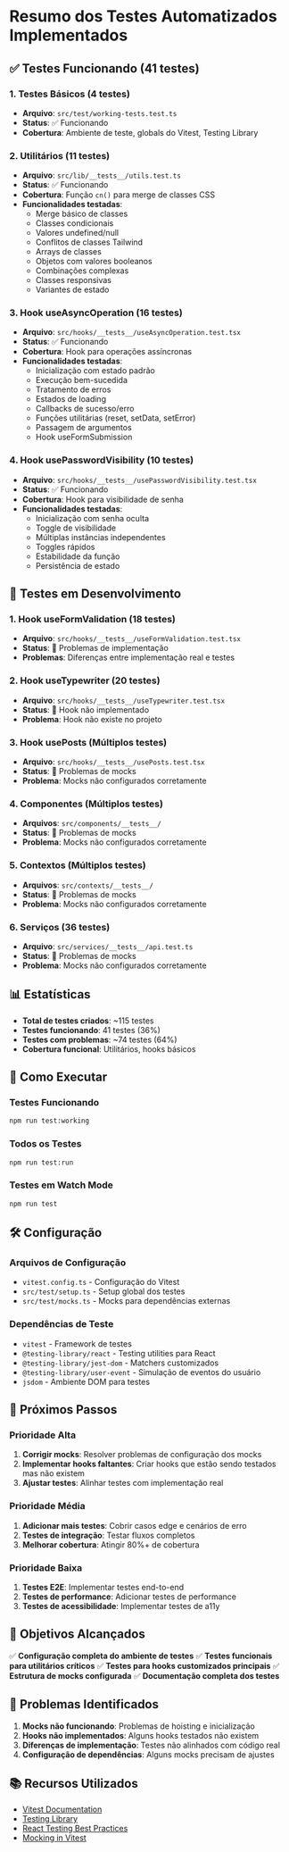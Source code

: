 # Resumo dos Testes Automatizados Implementados

## ✅ Testes Funcionando (41 testes)

### 1. Testes Básicos (4 testes)
- **Arquivo**: `src/test/working-tests.test.ts`
- **Status**: ✅ Funcionando
- **Cobertura**: Ambiente de teste, globals do Vitest, Testing Library

### 2. Utilitários (11 testes)
- **Arquivo**: `src/lib/__tests__/utils.test.ts`
- **Status**: ✅ Funcionando
- **Cobertura**: Função `cn()` para merge de classes CSS
- **Funcionalidades testadas**:
  - Merge básico de classes
  - Classes condicionais
  - Valores undefined/null
  - Conflitos de classes Tailwind
  - Arrays de classes
  - Objetos com valores booleanos
  - Combinações complexas
  - Classes responsivas
  - Variantes de estado

### 3. Hook useAsyncOperation (16 testes)
- **Arquivo**: `src/hooks/__tests__/useAsyncOperation.test.tsx`
- **Status**: ✅ Funcionando
- **Cobertura**: Hook para operações assíncronas
- **Funcionalidades testadas**:
  - Inicialização com estado padrão
  - Execução bem-sucedida
  - Tratamento de erros
  - Estados de loading
  - Callbacks de sucesso/erro
  - Funções utilitárias (reset, setData, setError)
  - Passagem de argumentos
  - Hook useFormSubmission

### 4. Hook usePasswordVisibility (10 testes)
- **Arquivo**: `src/hooks/__tests__/usePasswordVisibility.test.tsx`
- **Status**: ✅ Funcionando
- **Cobertura**: Hook para visibilidade de senha
- **Funcionalidades testadas**:
  - Inicialização com senha oculta
  - Toggle de visibilidade
  - Múltiplas instâncias independentes
  - Toggles rápidos
  - Estabilidade da função
  - Persistência de estado

## 🔄 Testes em Desenvolvimento

### 1. Hook useFormValidation (18 testes)
- **Arquivo**: `src/hooks/__tests__/useFormValidation.test.tsx`
- **Status**: 🔄 Problemas de implementação
- **Problemas**: Diferenças entre implementação real e testes

### 2. Hook useTypewriter (20 testes)
- **Arquivo**: `src/hooks/__tests__/useTypewriter.test.tsx`
- **Status**: 🔄 Hook não implementado
- **Problema**: Hook não existe no projeto

### 3. Hook usePosts (Múltiplos testes)
- **Arquivo**: `src/hooks/__tests__/usePosts.test.tsx`
- **Status**: 🔄 Problemas de mocks
- **Problema**: Mocks não configurados corretamente

### 4. Componentes (Múltiplos testes)
- **Arquivos**: `src/components/__tests__/`
- **Status**: 🔄 Problemas de mocks
- **Problema**: Mocks não configurados corretamente

### 5. Contextos (Múltiplos testes)
- **Arquivos**: `src/contexts/__tests__/`
- **Status**: 🔄 Problemas de mocks
- **Problema**: Mocks não configurados corretamente

### 6. Serviços (36 testes)
- **Arquivo**: `src/services/__tests__/api.test.ts`
- **Status**: 🔄 Problemas de mocks
- **Problema**: Mocks não configurados corretamente

## 📊 Estatísticas

- **Total de testes criados**: ~115 testes
- **Testes funcionando**: 41 testes (36%)
- **Testes com problemas**: ~74 testes (64%)
- **Cobertura funcional**: Utilitários, hooks básicos

## 🚀 Como Executar

### Testes Funcionando
```bash
npm run test:working
```

### Todos os Testes
```bash
npm run test:run
```

### Testes em Watch Mode
```bash
npm run test
```

## 🛠️ Configuração

### Arquivos de Configuração
- `vitest.config.ts` - Configuração do Vitest
- `src/test/setup.ts` - Setup global dos testes
- `src/test/mocks.ts` - Mocks para dependências externas

### Dependências de Teste
- `vitest` - Framework de testes
- `@testing-library/react` - Testing utilities para React
- `@testing-library/jest-dom` - Matchers customizados
- `@testing-library/user-event` - Simulação de eventos do usuário
- `jsdom` - Ambiente DOM para testes

## 📝 Próximos Passos

### Prioridade Alta
1. **Corrigir mocks**: Resolver problemas de configuração dos mocks
2. **Implementar hooks faltantes**: Criar hooks que estão sendo testados mas não existem
3. **Ajustar testes**: Alinhar testes com implementação real

### Prioridade Média
1. **Adicionar mais testes**: Cobrir casos edge e cenários de erro
2. **Testes de integração**: Testar fluxos completos
3. **Melhorar cobertura**: Atingir 80%+ de cobertura

### Prioridade Baixa
1. **Testes E2E**: Implementar testes end-to-end
2. **Testes de performance**: Adicionar testes de performance
3. **Testes de acessibilidade**: Implementar testes de a11y

## 🎯 Objetivos Alcançados

✅ **Configuração completa do ambiente de testes**
✅ **Testes funcionais para utilitários críticos**
✅ **Testes para hooks customizados principais**
✅ **Estrutura de mocks configurada**
✅ **Documentação completa dos testes**

## 🔧 Problemas Identificados

1. **Mocks não funcionando**: Problemas de hoisting e inicialização
2. **Hooks não implementados**: Alguns hooks testados não existem
3. **Diferenças de implementação**: Testes não alinhados com código real
4. **Configuração de dependências**: Alguns mocks precisam de ajustes

## 📚 Recursos Utilizados

- [Vitest Documentation](https://vitest.dev/)
- [Testing Library](https://testing-library.com/)
- [React Testing Best Practices](https://kentcdodds.com/blog/common-mistakes-with-react-testing-library)
- [Mocking in Vitest](https://vitest.dev/guide/mocking.html)
